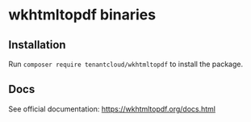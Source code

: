 # wkhtmltopdf binaries
## Installation

Run `composer require tenantcloud/wkhtmltopdf` to install the package.

## Docs

See official documentation: https://wkhtmltopdf.org/docs.html
